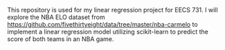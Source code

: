 This repository is used for my linear regression project for EECS 731. I will explore the NBA ELO dataset from https://github.com/fivethirtyeight/data/tree/master/nba-carmelo to implement a linear regression model utilizing scikit-learn to predict the score of both teams in an NBA game.
